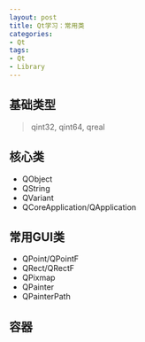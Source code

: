 ```yaml
---
layout: post
title: Qt学习：常用类
categories:
- Qt
tags:
- Qt
- Library
---
```


## 基础类型
> qint32, qint64, qreal

## 核心类
- QObject
- QString
- QVariant
- QCoreApplication/QApplication

## 常用GUI类
- QPoint/QPointF
- QRect/QRectF
- QPixmap
- QPainter
- QPainterPath

## 容器